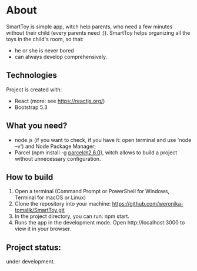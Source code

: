 # About

SmartToy is simple app, witch help parents, who need a few minutes without their child (every parents need :)).
SmartToy helps organizing all the toys in the child's room,
so that:
- he or she is never bored  
- can always develop comprehensively.

## Technologies

Project is created with:
- React (more: see https://reactjs.org/)
- Bootstrap 5.3

## What you need?

- node.js (if you want to check, if you have it: open terminal and use 'node –v') and Node Package Manager;
- Parcel (npm install -g parcel@2.6.0), witch allows to build a project without unnecessary configuration.

## How to build

1. Open a terminal (Command Prompt or PowerShell for Windows, Terminal for macOS or Linux)
2. Clone the repository into your machine: https://github.com/weronika-tomalik/SmartToy.git
3. In the project directory, you can run: npm start. 
4. Runs the app in the development mode. Open http://localhost:3000 to view it in your browser.

## Project status:

under development.
